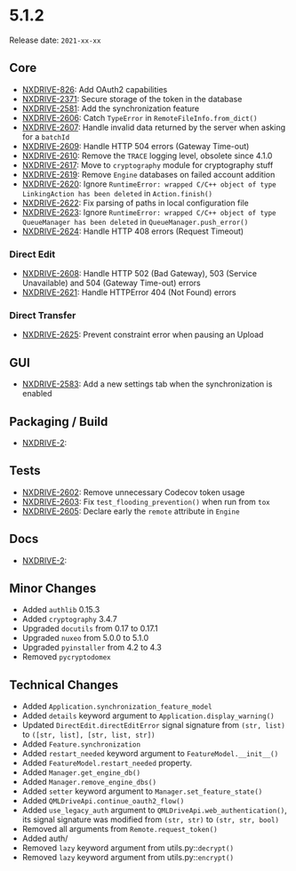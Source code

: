 # 5.1.2

Release date: `2021-xx-xx`

## Core

- [NXDRIVE-826](https://jira.nuxeo.com/browse/NXDRIVE-826): Add OAuth2 capabilities
- [NXDRIVE-2371](https://jira.nuxeo.com/browse/NXDRIVE-2371): Secure storage of the token in the database
- [NXDRIVE-2581](https://jira.nuxeo.com/browse/NXDRIVE-2581): Add the synchronization feature
- [NXDRIVE-2606](https://jira.nuxeo.com/browse/NXDRIVE-2606): Catch `TypeError` in `RemoteFileInfo.from_dict()`
- [NXDRIVE-2607](https://jira.nuxeo.com/browse/NXDRIVE-2607): Handle invalid data returned by the server when asking for a `batchId`
- [NXDRIVE-2609](https://jira.nuxeo.com/browse/NXDRIVE-2609): Handle HTTP 504 errors (Gateway Time-out)
- [NXDRIVE-2610](https://jira.nuxeo.com/browse/NXDRIVE-2610): Remove the `TRACE` logging level, obsolete since 4.1.0
- [NXDRIVE-2617](https://jira.nuxeo.com/browse/NXDRIVE-2617): Move to `cryptography` module for cryptography stuff
- [NXDRIVE-2619](https://jira.nuxeo.com/browse/NXDRIVE-2619): Remove `Engine` databases on failed account addition
- [NXDRIVE-2620](https://jira.nuxeo.com/browse/NXDRIVE-2620): Ignore `RuntimeError: wrapped C/C++ object of type LinkingAction has been deleted` in `Action.finish()`
- [NXDRIVE-2622](https://jira.nuxeo.com/browse/NXDRIVE-2622): Fix parsing of paths in local configuration file
- [NXDRIVE-2623](https://jira.nuxeo.com/browse/NXDRIVE-2623): Ignore `RuntimeError: wrapped C/C++ object of type QueueManager has been deleted` in `QueueManager.push_error()`
- [NXDRIVE-2624](https://jira.nuxeo.com/browse/NXDRIVE-2624): Handle HTTP 408 errors (Request Timeout)

### Direct Edit

- [NXDRIVE-2608](https://jira.nuxeo.com/browse/NXDRIVE-2608): Handle HTTP 502 (Bad Gateway), 503 (Service Unavailable) and 504 (Gateway Time-out) errors
- [NXDRIVE-2621](https://jira.nuxeo.com/browse/NXDRIVE-2621): Handle HTTPError 404 (Not Found) errors

### Direct Transfer

- [NXDRIVE-2625](https://jira.nuxeo.com/browse/NXDRIVE-2625): Prevent constraint error when pausing an Upload

## GUI

- [NXDRIVE-2583](https://jira.nuxeo.com/browse/NXDRIVE-2583): Add a new settings tab when the synchronization is enabled

## Packaging / Build

- [NXDRIVE-2](https://jira.nuxeo.com/browse/NXDRIVE-2):

## Tests

- [NXDRIVE-2602](https://jira.nuxeo.com/browse/NXDRIVE-2602): Remove unnecessary Codecov token usage
- [NXDRIVE-2603](https://jira.nuxeo.com/browse/NXDRIVE-2603): Fix `test_flooding_prevention()` when run from `tox`
- [NXDRIVE-2605](https://jira.nuxeo.com/browse/NXDRIVE-2605): Declare early the `remote` attribute in `Engine`

## Docs

- [NXDRIVE-2](https://jira.nuxeo.com/browse/NXDRIVE-2):

## Minor Changes

- Added `authlib` 0.15.3
- Added `cryptography` 3.4.7
- Upgraded `docutils` from 0.17 to 0.17.1
- Upgraded `nuxeo` from 5.0.0 to 5.1.0
- Upgraded `pyinstaller` from 4.2 to 4.3
- Removed `pycryptodomex`

## Technical Changes

- Added `Application.synchronization_feature_model`
- Added `details` keyword argument to `Application.display_warning()`
- Updated `DirectEdit.directEditError` signal signature from `(str, list)` to `([str, list], [str, list, str])`
- Added `Feature.synchronization`
- Added `restart_needed` keyword argument to `FeatureModel.__init__()`
- Added `FeatureModel.restart_needed` property.
- Added `Manager.get_engine_db()`
- Added `Manager.remove_engine_dbs()`
- Added `setter` keyword argument to `Manager.set_feature_state()`
- Added `QMLDriveApi.continue_oauth2_flow()`
- Added `use_legacy_auth` argument to `QMLDriveApi.web_authentication()`, its signal signature was modified from `(str, str)` to `(str, str, bool)`
- Removed all arguments from `Remote.request_token()`
- Added auth/
- Removed `lazy` keyword argument from utils.py::`decrypt()`
- Removed `lazy` keyword argument from utils.py::`encrypt()`
